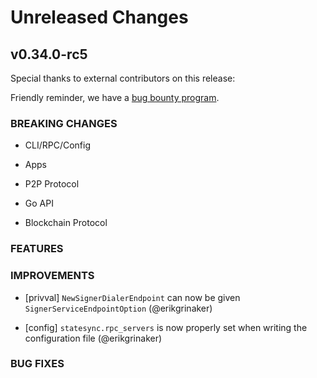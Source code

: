 # Unreleased Changes

## v0.34.0-rc5

Special thanks to external contributors on this release:

Friendly reminder, we have a [bug bounty program](https://hackerone.com/tendermint).

### BREAKING CHANGES

- CLI/RPC/Config

- Apps

- P2P Protocol

- Go API

- Blockchain Protocol

### FEATURES

### IMPROVEMENTS

- [privval] `NewSignerDialerEndpoint` can now be given `SignerServiceEndpointOption` (@erikgrinaker)

- [config] `statesync.rpc_servers` is now properly set when writing the configuration file (@erikgrinaker)

### BUG FIXES

